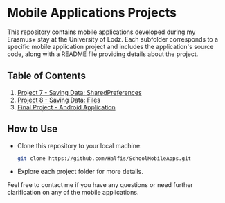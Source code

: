 # Mobile Applications Projects

This repository contains mobile applications developed during my Erasmus+ stay at the University of Lodz. Each subfolder corresponds to a specific mobile application project and includes the application's source code, along with a README file providing details about the project.

## Table of Contents

1. [Project 7 - Saving Data: SharedPreferences](./SharedPreferences/)
2. [Project 8 - Saving Data: Files](./Files/)
3. [Final Project - Android Application](./FinalProject/)

## How to Use

- Clone this repository to your local machine:

  ```bash
  git clone https://github.com/Halfis/SchoolMobileApps.git
  ```

- Explore each project folder for more details.

Feel free to contact me if you have any questions or need further clarification on any of the mobile applications.
